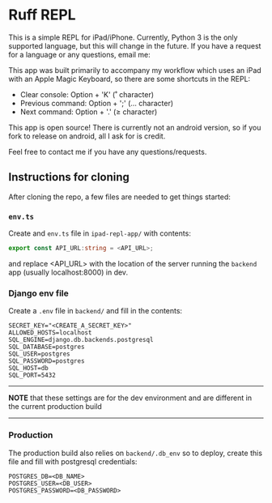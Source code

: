 # Ruff REPL

This is a simple REPL for iPad/iPhone. Currently, Python 3 is the only supported language, but this will change in the future. If you have a request for a language or any questions, email me:

This app was built primarily to accompany my workflow which uses an iPad with an Apple Magic Keyboard, so there are some shortcuts in the REPL:

  - Clear console: Option + 'K' (˚ character)
  - Previous command: Option + ';' (… character)
  - Next command: Option + '.' (≥ character)
  
This app is open source! There is currently not an android version, so if you fork to release on android, all I ask for is credit.

Feel free to contact me if you have any questions/requests.

## Instructions for cloning
After cloning the repo, a few files are needed to get things started:

### `env.ts`
Create and `env.ts` file in `ipad-repl-app/` with contents:
```ts
export const API_URL:string = <API_URL>;
```
and replace <API_URL> with the location of the server running the `backend` app (usually localhost:8000) in dev.
### Django env file
Create a `.env` file in `backend/` and fill in the contents:
```
SECRET_KEY="<CREATE_A_SECRET_KEY>"
ALLOWED_HOSTS=localhost 
SQL_ENGINE=django.db.backends.postgresql
SQL_DATABASE=postgres
SQL_USER=postgres
SQL_PASSWORD=postgres
SQL_HOST=db
SQL_PORT=5432
```
---
**NOTE** that these settings are for the dev environment and are different in the current production build

---

### Production
The production build also relies on `backend/.db_env` so to deploy, create this file and fill with postgresql credentials:
```
POSTGRES_DB=<DB_NAME>
POSTGRES_USER=<DB_USER>
POSTGRES_PASSWORD=<DB_PASSWORD>
```